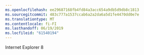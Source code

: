 ```yaml
---
ms.openlocfilehash: ee29687168fb4fd84a3acc654a9db5d9db8c1813
ms.sourcegitcommit: 483c777a1537ccab6a2a2da6a5d1fe4470dd0e7e
ms.translationtype: MT
ms.contentlocale: fi-FI
ms.lasthandoff: 06/19/2019
ms.locfileid: "61540194"
---
```

Internet Explorer 8